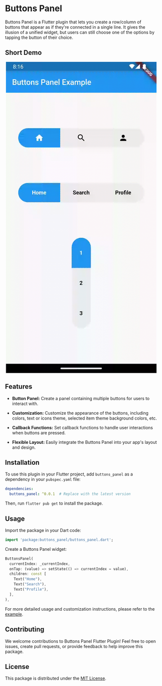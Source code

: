 
# Buttons Panel

Buttons Panel is a Flutter plugin that lets you create a row/column of buttons that appear as if they're connected in a single line. It gives the illusion of a unified widget, but users can still choose one of the options by tapping the button of their choice.

## Short Demo

<p align='center'>
  <img src="https://raw.githubusercontent.com/Itz-Shubham/buttons_panel/main/buttons_panel_package.gif" />
</p>

## Features

- **Button Panel:** Create a panel containing multiple buttons for users to interact with.

- **Customization:** Customize the appearance of the buttons, including colors, text or icons theme, selected item theme background colors, etc.

- **Callback Functions:** Set callback functions to handle user interactions when buttons are pressed.

- **Flexible Layout:** Easily integrate the Buttons Panel into your app's layout and design.

## Installation

To use this plugin in your Flutter project, add `buttons_panel` as a dependency in your `pubspec.yaml` file:

```yaml
dependencies:
  buttons_panel: ^0.0.1  # Replace with the latest version

```

Then, run `flutter pub get` to install the package.

## Usage

Import the package in your Dart code:

```dart
import 'package:buttons_panel/buttons_panel.dart';
```

Create a Buttons Panel widget:

```dart
ButtonsPanel(
  currentIndex: _currentIndex,
  onTap: (value) => setState(() => currentIndex = value),
  children: const [
    Text("Home"),
    Text("Search"),
    Text("Profile"),
  ],
),
```

For more detailed usage and customization instructions, please refer to the [example](/example).

## Contributing

We welcome contributions to Buttons Panel Flutter Plugin! Feel free to open issues, create pull requests, or provide feedback to help improve this package.

## License

This package is distributed under the [MIT License](/LICENSE).
